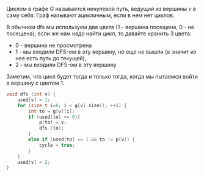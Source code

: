 Циклом в графе $G$ называется ненулевой путь, ведущий из вершины $v$ в
саму себя. Граф называют ацикличным, если в нем нет циклов.

В обычном dfs мы используем два цвета (1 - вершина посещена, 0 - не
посещена), если же нам надо найти цикл, то давайте хранить 3 цвета:

  - 0 - вершина не просмотрена
  - 1 - мы входили DFS-ом в эту вершину, но еще не вышли (а значит из
    нее есть путь до текущей),
  - 2 - мы входили DFS-ом в эту вершину

Заметим, что цикл будет тогда и только тогда, когда мы пытаемся войти в
вершину с цветом 1.

``` C++ numberLines
void dfs (int v) {
    used[v] = 1;
    for (size_t i=0; i < g[v].size(); ++i) {
        int to = g[v][i];
        if (used[to] == 0){
            p[to] = v;
            dfs (to);
        }
        else if (used[to] == 1 && to != p[v]) {
            cycle = true;
        }
    }
    used[v] = 2;
}
```
